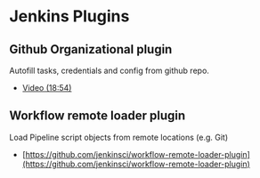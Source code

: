 # Jenkins Plugins

## Github Organizational plugin

Autofill tasks, credentials and config from github repo.

* [Video (18:54)](https://www.joyent.com/blog/fireside-chat-indispensable-disposable-jenkins)


## Workflow remote loader plugin

Load Pipeline script objects from remote locations (e.g. Git) 

* [https://github.com/jenkinsci/workflow-remote-loader-plugin](https://github.com/jenkinsci/workflow-remote-loader-plugin)

